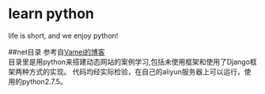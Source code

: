 # learn python
life is short, and we enjoy python!

##net目录
参考自[Vamei的博客](http://www.cnblogs.com/vamei/archive/2012/09/13/2682778.html)</br>
目录里是用python来搭建动态网站的案例学习,包括未使用框架和使用了Django框架两种方式的实现。
代码均经实际检验，在自己的aliyun服务器上可以运行，使用的python2.7.5。


